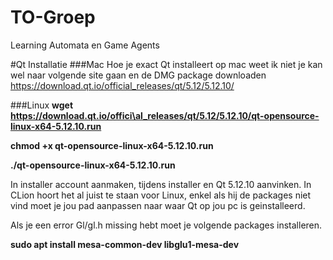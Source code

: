 # TO-Groep
Learning Automata en Game Agents


#Qt Installatie
###Mac
Hoe je exact Qt installeert op mac weet ik niet je kan wel naar volgende site gaan en de DMG package downloaden
https://download.qt.io/official_releases/qt/5.12/5.12.10/


###Linux
**wget https://download.qt.io/offici\al_releases/qt/5.12/5.12.10/qt-opensource-linux-x64-5.12.10.run**

**chmod +x  qt-opensource-linux-x64-5.12.10.run**

**./qt-opensource-linux-x64-5.12.10.run**

In installer account aanmaken, tijdens installer en Qt 5.12.10 aanvinken.
In CLion hoort het al juist te staan voor Linux, enkel als hij de packages niet vind moet je jou pad aanpassen naar waar Qt op jou pc is geinstalleerd.

Als je een error Gl/gl.h missing hebt moet je volgende packages installeren.

**sudo apt install mesa-common-dev libglu1-mesa-dev**